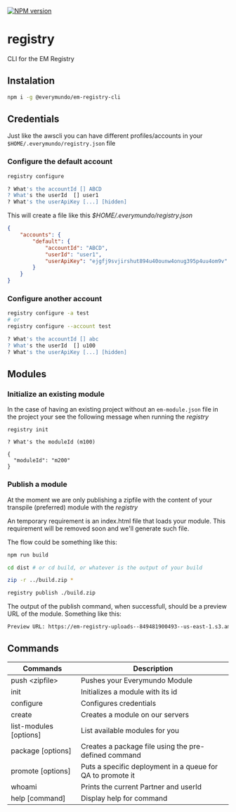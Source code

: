 [![NPM version](https://img.shields.io/badge/npm-v0.17.1-red)](https://www.npmjs.com/package/@everymundo/em-registry-cli)

# registry
CLI for the EM Registry

## Instalation
```sh
npm i -g @everymundo/em-registry-cli
```

## Credentials

Just like the awscli you can have different profiles/accounts in your `$HOME/.everymundo/registry.json` file

### Configure the default account
```sh
registry configure

? What's the accountId [] ABCD
? What's the userId  [] user1
? What's the userApiKey [...] [hidden]
```

This will create a file like this
*$HOME/.everymundo/registry.json*
```json
{
    "accounts": {
        "default": {
            "accountId": "ABCD",
            "userId": "user1",
            "userApiKey": "ejgfj9svjirshut894u40ounw4onug395p4uu4om9v"
        }
    }
}
```

### Configure another account
```sh
registry configure -a test
# or
registry configure --account test

? What's the accountId [] abc
? What's the userId  [] u100
? What's the userApiKey [...] [hidden]
```

## Modules

### Initialize an existing module
In the case of having an existing project without an `em-module.json` file in the project your see the following message when running the *registry*

```
registry init

? What's the moduleId (m100)

{
  "moduleId": "m200"
}
```

### Publish a module
At the moment we are only publishing a zipfile with the content of your transpile (preferred) module with the *registry*

An temporary requirement is an index.html file that loads your module. This requirement will be removed soon and we'll generate such file.

The flow could be something like this:

```sh
npm run build

cd dist # or cd build, or whatever is the output of your build

zip -r ../build.zip *

registry publish ./build.zip
```

The output of the publish command, when successfull, should be a preview URL of the module. Something like this:
```sh
Preview URL: https://em-registry-uploads--849481900493--us-east-1.s3.amazonaws.com/prod/ANDREZ/m201/000000340618804092/index.html
```
## Commands
| Commands                    | Description                                                |
| --------------------------- | ---------------------------------------------------------- |
| push \<zipfile>             | Pushes your Everymundo Module                              |
| init                        | Initializes a module with its id                           |
| configure                   | Configures credentials                                     |
| create                      | Creates a module on our servers                            |
| list-modules [options]      | List available modules for you                             |
| package [options]           | Creates a package file using the pre-defined command       |
| promote [options]           | Puts a specific deployment in a queue for QA to promote it |
| whoami                      | Prints the current Partner and userId                      |
| help [command]              | Display help for command                                   |
